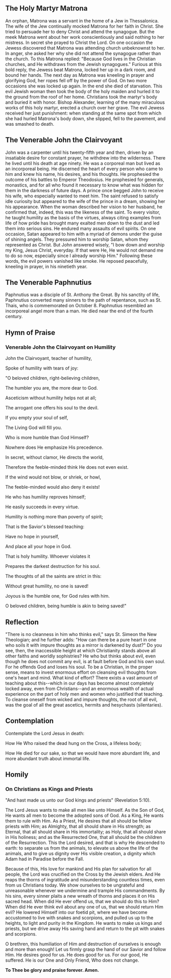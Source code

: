 ## The Holy Martyr Matrona

An orphan, Matrona was a servant in the home of a Jew in Thessalonica. The wife of the Jew continually mocked Matrona for her faith in Christ. She tried to persuade her to deny Christ and attend the synagogue. But the meek Matrona went about her work conscientiously and said nothing to her mistress. In secret she prayed to Christ the Lord. On one occasion the Jewess discovered that Matrona was attending church unbeknownst to her. In anger, she asked her why she did not attend the synagogue rather than the church. To this Matrona replied: "Because God lives in the Christian churches, and He withdraws from the Jewish synagogues." Furious at this bold reply, the Jewess beat Matrona, locked her up in a dark room, and bound her hands. The next day as Matrona was kneeling in prayer and glorifying God, her ropes fell off by the power of God. On two more occasions she was locked up again. In the end she died of starvation. This evil Jewish woman then took the body of the holy maiden and hurled it to the ground from the roof of her home. Christians took the martyr's body and buried it with honor. Bishop Alexander, learning of the many miraculous works of this holy martyr, erected a church over her grave. The evil Jewess received her just punishment: when standing at the same spot from which she had hurled Matrona's body down, she slipped, fell to the pavement, and was smashed to death.

## The Venerable John the Clairvoyant

John was a carpenter until his twenty-fifth year and then, driven by an insatiable desire for constant prayer, he withdrew into the wilderness. There he lived until his death at age ninety. He was a corporeal man but lived as an incorporeal being. He discerned the heart of every person who came to him and knew his name, his desires, and his thoughts. He prophesied the outcome of his battles to Emperor Theodosius. He prophesied for generals, monastics, and for all who found it necessary to know what was hidden for them in the darkness of future days. A prince once begged John to receive his wife, who especially wanted to meet him. The saint refused to satisfy idle curiosity but appeared to the wife of the prince in a dream, showing her his appearance. When the woman described her vision to her husband, he confirmed that, indeed, this was the likeness of the saint. To every visitor, he taught humility as the basis of the virtues, always citing examples from life of how pride has brought many exalted men down to the dust and led them into serious sins. He endured many assaults of evil spirits. On one occasion, Satan appeared to him with a myriad of demons under the guise of shining angels. They pressured him to worship Satan, whom they represented as Christ. But John answered wisely, "I bow down and worship my King, Jesus Christ, everyday. If that were He, He would not demand me to do so now, especially since I already worship Him." Following these words, the evil powers vanished like smoke. He reposed peacefully, kneeling in prayer, in his ninetieth year.

## The Venerable Paphnutius

Paphnutius was a disciple of St. Anthony the Great. By his sanctity of life, Paphnutius converted many sinners to the path of repentance, such as St. Thais, who is commemorated on October 8. Paphnutius resembled an incorporeal angel more than a man. He died near the end of the fourth century.

## Hymn of Praise

### Venerable John the Clairvoyant on Humility

John the Clairvoyant, teacher of humility, 

Spoke of humility with tears of joy: 

"O beloved children, right-believing children, 

The humbler you are, the more dear to God. 

Asceticism without humility helps not at all; 

The arrogant one offers his soul to the devil. 

If you empty your soul of self, 

The Living God will fill you. 

Who is more humble than God Himself? 

Nowhere does He emphasize His precedence. 

In secret, without clamor, He directs the world, 

Therefore the feeble-minded think He does not even exist. 

If the wind would not blow, or shriek, or howl, 

The feeble-minded would also deny it exists! 

He who has humility reproves himself; 

He easily succeeds in every virtue. 

Humility is nothing more than poverty of spirit; 

That is the Savior's blessed teaching: 

Have no hope in yourself, 

And place all your hope in God. 

That is holy humility. Whoever violates it 

Prepares the darkest destruction for his soul. 

The thoughts of all the saints are strict in this: 

Without great humility, no one is saved! 

Joyous is the humble one, for God rules with him. 

O beloved children, being humble is akin to being saved!"

## Reflection

"There is no cleanness in him who thinks evil," says St. Simeon the New Theologian; and he further adds: "How can there be a pure heart in one who soils it with impure thoughts as a mirror is darkened by dust?" Do you see, then, the inaccessible height at which Christianity stands above all other faiths and worldly sophistries? He who but thinks about evil, even though he does not commit any evil, is at fault before God and his own soul. For he offends God and loses his soul. To be a Christian, in the proper sense, means to invest enormous effort on cleansing evil thoughts from one's heart and mind. What kind of effort? There exists a vast amount of teaching about this--which in our days has become almost completely locked away, even from Christians--and an enormous wealth of actual experience on the part of holy men and women who justified that teaching. To cleanse oneself from wicked and impure thoughts, the root of all evil, was the goal of all the great ascetics, hermits and hesychasts (silentaries).

## Contemplation

Contemplate the Lord Jesus in death:

How He Who raised the dead hung on the Cross, a lifeless body; 

How He died for our sake, so that we would have more abundant life, and more abundant truth about immortal life.

## Homily

### On Christians as Kings and Priests

"And hast made us unto our God kings and priests" (Revelation 5:10).

The Lord Jesus wants to make all men like unto Himself. As the Son of God, He wants all men to become the adopted sons of God. As a King, He wants them to rule with Him. As a Priest, He desires that all should be fellow priests with Him; as Almighty, that all should share in His strength; as Eternal, that all should share in His immortality; as Holy, that all should share in His holiness; and as the Resurrected One, that all should be the children of the Resurrection. This the Lord desired, and that is why He descended to earth: to separate us from the animals, to elevate us above the life of the animals, and to give us dignity over His visible creation, a dignity which Adam had in Paradise before the Fall.

Because of this, His love for mankind and His plan for salvation for all people, the Lord was crucified on the Cross by the Jewish elders. And He reaps the thorns of ingratitude and misunderstanding countless times, even from us Christians today. We show ourselves to be ungrateful and unreasonable whenever we undermine and trample His commandments. By his sins, every sinner plaits a new wreath of thorns and places it on His sacred head. When did He ever offend us, that we should do this to Him? When did He ever think evil about any one of us, that we should return Him evil? He lowered Himself into our foetid pit, where we have become accustomed to live with snakes and scorpions, and pulled us up to the heights, to light and purity in the Kingdom. He wants to make us kings and priests, but we drive away His saving hand and return to the pit with snakes and scorpions.

O brethren, this humiliation of Him and destruction of ourselves is enough and more than enough! Let us firmly grasp the hand of our Savior and follow Him. He desires good for us. He does good for us. For our good, He suffered. He is our One and Only Friend, Who does not change.

**To Thee be glory and praise forever. Amen.**

